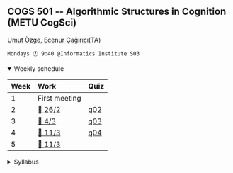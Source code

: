 COGS 501 -- Algorithmic Structures in Cognition (METU CogSci)
-------------------------------------------------------------

[Umut Özge](mailto:umozge@metu.edu.tr), [Ecenur Çağırıcı](mailto:ecenurc@metu.edu.tr)(TA)


```
Mondays 🕐 9:40 @Informatics Institute S03
```

<details open>
<summary>
Weekly schedule
</summary>

|Week| Work | Quiz |
:--- |:-------|:----|
1    | First meeting |
2    | [:calendar: 26/2](weeks/w02.md)|[q02](weeks/q02.md)|
3    | [:calendar: 4/3](weeks/w03.md)|[q03](weeks/q03.md)|
4    | [:calendar: 11/3](weeks/w04.md)|[q04](weeks/q04.md)|
5    | [:calendar: 11/3](weeks/w05.md)||

</details>

<details>
<summary>
Syllabus
</summary>

##### Prerequisites

None.

##### Textbooks

* [Discrete Mathematics: An Open Introduction, 3rd ed.](https://discrete.openmathbooks.org/dmoi3/frontmatter.html)
* [How to Design Programs, 2nd ed.](https://htdp.org/)

##### Plan (tentative)

* Chapters 0, 1, 3 of Discrete Math.
* Sections I and II of HTDP

##### Conduct

* Study the weekly content at home.
* Ask your questions in class.
* Answer our questions in the weekly quiz.

##### Grading

* 50% Weekly in-class quizzes (10-12 in total, we pick best 8-10)
* 20% Programming assignment(s)
* 30% Final exam (in-class)

##### Make-ups

Only available by official medical report.

##### Attendance

It's OK to attend only the quizzes, which tend to be toward the end.

</details>



